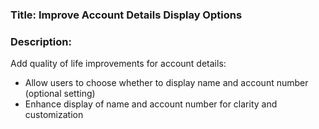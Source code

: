 ### Title: Improve Account Details Display Options

### Description:
Add quality of life improvements for account details:
- Allow users to choose whether to display name and account number (optional setting)
- Enhance display of name and account number for clarity and customization